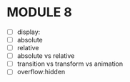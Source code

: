 # MODULE 8

- [ ] display:
- [ ] absolute
- [ ] relative
- [ ] absolute vs relative
- [ ] transition vs transform vs animation
- [ ] overflow:hidden
